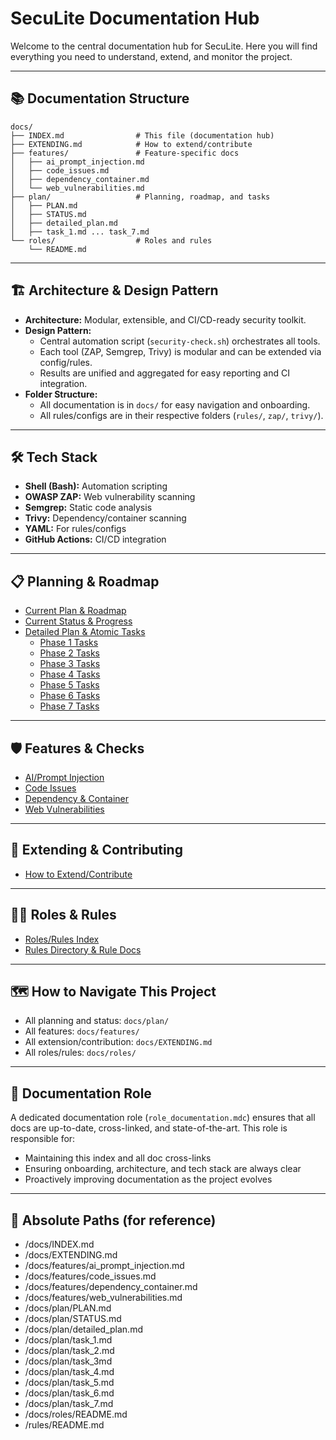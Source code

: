# SecuLite Documentation Hub

Welcome to the central documentation hub for SecuLite. Here you will find everything you need to understand, extend, and monitor the project.

---

## 📚 Documentation Structure

```
docs/
├── INDEX.md                # This file (documentation hub)
├── EXTENDING.md            # How to extend/contribute
├── features/               # Feature-specific docs
│   ├── ai_prompt_injection.md
│   ├── code_issues.md
│   ├── dependency_container.md
│   └── web_vulnerabilities.md
├── plan/                   # Planning, roadmap, and tasks
│   ├── PLAN.md
│   ├── STATUS.md
│   ├── detailed_plan.md
│   ├── task_1.md ... task_7.md
└── roles/                  # Roles and rules
    └── README.md
```

---

## 🏗️ Architecture & Design Pattern

- **Architecture:** Modular, extensible, and CI/CD-ready security toolkit.
- **Design Pattern:**
  - Central automation script (`security-check.sh`) orchestrates all tools.
  - Each tool (ZAP, Semgrep, Trivy) is modular and can be extended via config/rules.
  - Results are unified and aggregated for easy reporting and CI integration.
- **Folder Structure:**
  - All documentation is in `docs/` for easy navigation and onboarding.
  - All rules/configs are in their respective folders (`rules/`, `zap/`, `trivy/`).

---

## 🛠️ Tech Stack
- **Shell (Bash):** Automation scripting
- **OWASP ZAP:** Web vulnerability scanning
- **Semgrep:** Static code analysis
- **Trivy:** Dependency/container scanning
- **YAML:** For rules/configs
- **GitHub Actions:** CI/CD integration

---

## 📋 Planning & Roadmap
- [Current Plan & Roadmap](plan/PLAN.md)
- [Current Status & Progress](plan/STATUS.md)
- [Detailed Plan & Atomic Tasks](plan/detailed_plan.md)
  - [Phase 1 Tasks](plan/task_1.md)
  - [Phase 2 Tasks](plan/task_2.md)
  - [Phase 3 Tasks](plan/task_3md)
  - [Phase 4 Tasks](plan/task_4.md)
  - [Phase 5 Tasks](plan/task_5.md)
  - [Phase 6 Tasks](plan/task_6.md)
  - [Phase 7 Tasks](plan/task_7.md)

---

## 🛡️ Features & Checks
- [AI/Prompt Injection](features/ai_prompt_injection.md)
- [Code Issues](features/code_issues.md)
- [Dependency & Container](features/dependency_container.md)
- [Web Vulnerabilities](features/web_vulnerabilities.md)

---

## 🧩 Extending & Contributing
- [How to Extend/Contribute](EXTENDING.md)

---

## 🧑‍💻 Roles & Rules
- [Roles/Rules Index](roles/README.md)
- [Rules Directory & Rule Docs](../rules/README.md)

---

## 🗺️ How to Navigate This Project
- All planning and status: `docs/plan/`
- All features: `docs/features/`
- All extension/contribution: `docs/EXTENDING.md`
- All roles/rules: `docs/roles/`

---

## 📖 Documentation Role

A dedicated documentation role (`role_documentation.mdc`) ensures that all docs are up-to-date, cross-linked, and state-of-the-art. This role is responsible for:
- Maintaining this index and all doc cross-links
- Ensuring onboarding, architecture, and tech stack are always clear
- Proactively improving documentation as the project evolves 

---

## 📂 Absolute Paths (for reference)

- /docs/INDEX.md
- /docs/EXTENDING.md
- /docs/features/ai_prompt_injection.md
- /docs/features/code_issues.md
- /docs/features/dependency_container.md
- /docs/features/web_vulnerabilities.md
- /docs/plan/PLAN.md
- /docs/plan/STATUS.md
- /docs/plan/detailed_plan.md
- /docs/plan/task_1.md
- /docs/plan/task_2.md
- /docs/plan/task_3md
- /docs/plan/task_4.md
- /docs/plan/task_5.md
- /docs/plan/task_6.md
- /docs/plan/task_7.md
- /docs/roles/README.md
- /rules/README.md 